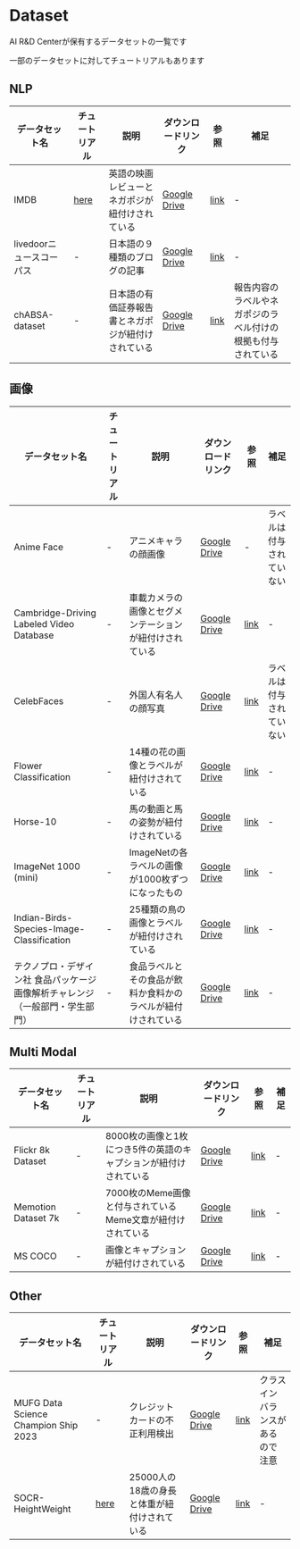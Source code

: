 # Dataset

AI R&D Centerが保有するデータセットの一覧です

一部のデータセットに対してチュートリアルもあります

## NLP
データセット名|チュートリアル|説明|ダウンロードリンク|参照|補足
---|---|---|---|---|---
IMDB|[here](tutorials/tutorial_IMDB.ipynb)|英語の映画レビューとネガポジが紐付けされている|[Google Drive](https://drive.google.com/file/d/1i2-d0pXg1TArLehWS9z96HXxTWnU2OlV/view?usp=drive_link)|[link](https://www.kaggle.com/datasets/lakshmi25npathi/imdb-dataset-of-50k-movie-reviews?resource=download)|-
livedoorニュースコーパス|-|日本語の９種類のブログの記事|[Google Drive](https://drive.google.com/file/d/1Hy4lAzwKcs1eTIFZw_t0tY8THNXkgkD5/view?usp=drive_link)|[link](https://www.rondhuit.com/download.html#news%20corpus)|-
chABSA-dataset|-|日本語の有価証券報告書とネガポジが紐付けされている|[Google Drive](https://drive.google.com/file/d/1-mcuRRl0u2MBlEHOzEuRUs8o6EEHstnu/view?usp=drive_link)|[link](https://github.com/chakki-works/chABSA-dataset)|報告内容のラベルやネガポジのラベル付けの根拠も付与されている


## 画像
データセット名|チュートリアル|説明|ダウンロードリンク|参照|補足
---|---|---|---|---|---
Anime Face|-|アニメキャラの顔画像|[Google Drive](https://drive.google.com/file/d/1EYW3EzkpKbobOJvdLrXhq_ziErOuNVGG/view?usp=drive_link)|-|ラベルは付与されていない
Cambridge-Driving Labeled Video Database|-|車載カメラの画像とセグメンテーションが紐付けされている|[Google Drive](https://drive.google.com/file/d/1M5mP_b248aP95URHeZ5aATmOKnTmKxC_/view?usp=drive_link)|[link](https://www.kaggle.com/datasets/carlolepelaars/camvid)|-
CelebFaces|-|外国人有名人の顔写真|[Google Drive](https://drive.google.com/file/d/1oUIX4fydwHGinT5DLWHxr3af8eVIfOsE/view?usp=drive_link)|[link](https://www.kaggle.com/datasets/jessicali9530/celeba-dataset)|ラベルは付与されていない
Flower Classification|-|14種の花の画像とラベルが紐付けされている|[Google Drive](https://drive.google.com/file/d/1kZu8_M1pSzJDdJmJ3hMQ1vsfWGKu9rYK/view?usp=drive_link)|[link](https://www.kaggle.com/datasets/marquis03/flower-classification)|-
Horse-10|-|馬の動画と馬の姿勢が紐付けされている|[Google Drive](https://drive.google.com/file/d/1Ywcsh1tjqJJDLWEp5We3kGugasTuUH2d/view?usp=drive_link)|[link](http://horse10.deeplabcut.org/)|-
ImageNet 1000 (mini)|-|ImageNetの各ラベルの画像が1000枚ずつになったもの|[Google Drive](https://drive.google.com/file/d/1d7_XJAu77Y_DWp19-GGV-WRHmG2iGvKn/view?usp=drive_link)|[link](https://www.kaggle.com/datasets/ifigotin/imagenetmini-1000)|-
Indian-Birds-Species-Image-Classification|-|25種類の鳥の画像とラベルが紐付けされている|[Google Drive](https://drive.google.com/file/d/1RRMUftG996vdHcMsmsNW4Fr74AFfsWY7/view?usp=drive_link)|[link](https://www.kaggle.com/datasets/ichhadhari/indian-birds)|-
テクノプロ・デザイン社 食品パッケージ画像解析チャレンジ（一般部門・学生部門）|-|食品ラベルとその食品が飲料か食料かのラベルが紐付けされている|[Google Drive](https://drive.google.com/file/d/1OyamLHZL0fSv2EFZtArDRDzDtCOOAXgT/view?usp=drive_link)|[link](https://signate.jp/competitions/1106)|-

## Multi Modal
データセット名|チュートリアル|説明|ダウンロードリンク|参照|補足
---|---|---|---|---|---
Flickr 8k Dataset|-|8000枚の画像と1枚につき5件の英語のキャプションが紐付けされている|[Google Drive](https://drive.google.com/file/d/1Tz30cEQFL2lD3Nn7-Vi_b-gvJ1gMJl7u/view?usp=drive_link)|[link](https://www.kaggle.com/datasets/adityajn105/flickr8k)|-
Memotion Dataset 7k|-|7000枚のMeme画像と付与されているMeme文章が紐付けされている|[Google Drive](https://drive.google.com/file/d/1kbDMG130R1AIxIrUX9vu0PHMKCGECSjh/view?usp=drive_link)|[link](https://www.kaggle.com/datasets/williamscott701/memotion-dataset-7k)|-
MS COCO|-|画像とキャプションが紐付けされている|[Google Drive](https://drive.google.com/file/d/126oI8lR6fjyxUeiIv-ZjRXXmAfRZzTF1/view?usp=drive_link)|[link](https://cocodataset.org/#home)|-

## Other
データセット名|チュートリアル|説明|ダウンロードリンク|参照|補足
---|---|---|---|---|---
MUFG Data Science Champion Ship 2023|-|クレジットカードの不正利用検出|[Google Drive](https://drive.google.com/file/d/1FDuEa830huQMY-PpOxyQZxnLjgsrUHOq/view?usp=drive_link)|[link](https://signate.jp/competitions/1088)|クラスインバランスがあるので注意
SOCR-HeightWeight|[here](tutorials/tutorial_SOCR_HeightWeight.ipynb)|25000人の18歳の身長と体重が紐付けされている|[Google Drive](https://drive.google.com/file/d/1XwCv6ZaFA1_9NDjd6o5zyy1DZyMQPAJq/view?usp=drive_link)|[link](https://www.kaggle.com/datasets/burnoutminer/heights-and-weights-dataset)|-
